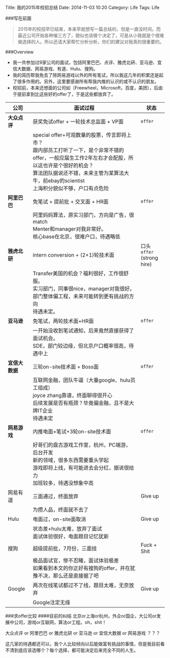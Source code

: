 Title: 我的2015年校招总结
Date: 2014-11-03 10:20
Category: Life
Tags: Life

###写在前面
> 2015年的校招早已结束，本来早就想写一篇总结的，但是一直没时间。而最近公司开始各种催三方了，貌似也该做个决定了，可是从小我就是个很难做选择的人。所以还请大家帮忙分析分析，你们的建议对我真的很重要的。

###Overview
* 我一共参加过9家公司的面试，包括阿里巴巴、点评、雅虎北研、亚马逊、宜信大数据、网易游戏、有道、Hulu、搜狗。
* 我的简历帮我免去了除网易游戏以外的所有笔试，所以我这几年的积累还是起了很多作用的。另外，这里要感谢所有帮我内推的认识的或不认识的朋友。
* 校招前，本来还想面的公司如（Freewheel，Microsoft，百度，美团），后由于提前拿到比这些好的offer了，于是这些都放弃了。

| 公司 | 面试过程 | 状态 |
| ------------ | ------------- | ------------ |
|**大众点评**|获奖免试offer + 一轮技术总监面 + VP面|<code>offer</code>|
| |special offer+可观数量的股票，传言即将上市？</br>跟内部员工打听了一下，是个非常不错的offer，一般应届生工作2年左右才会配股，所以这也许是个很好的机会？</br>算法团队据说还不错，未来主管为某算法大牛，前ebay的scientist</br>上海积分貌似不够，户口有点危险||
|**阿里巴巴**|免笔试 + 提前批 + 交叉面 + HR面|<code>offer</code>|
||阿里妈妈算法，原实习部门，方向是广告，很match</br>Menter和manager对我非常好。</br>核心base在北京，很难户口，待遇略低||
|**雅虎北研**|intern conversion + (2+1)轮技术面|口头<code>offer</code></br>(strong hire)
||Transfer美国的机会？福利很好，工作很舒服。</br>实习部门，同事很nice，manager对我很好。</br>部门整体偏工程，未来可能转到更有挑战的方向</br>待遇未定。||
|**亚马逊**|免笔试，两轮技术面+HR面|<code>offer</code>|
||一开始没收到笔试通知，后来竟然直接获得了面试机会。</br>SDE，部门较边缘，但北京户口概率很高，待遇中上||
|**宜信大数据**|三轮on-site技术面 + Boss面|<code>offer</code>|
||互联网金融，团队牛逼（大量google、hulu员工组成）</br>joyce zhang靠谱，终面聊得很开心</br>后续发展是否有瓶颈？毕竟偏金融，且不是大牌IT企业</br>待遇未定||
|**网易游戏**|内推电面+笔试+3轮on-site技术面|<code>offer</code>|
||好哥们的盘古游戏工作室，杭州，PC端游，后台开发</br>新的领域，很多东西需要重头学起</br>游戏即将上线，有可能进去会分红，据说很给力</br>加班较多，待遇没想象中高||
|网易有道|三面通过，终面放弃|Give up|
||为攒人品，终面就不去了||
|Hulu|电面过，on-site面取消|Give up|
||状态差+hulu太难，放弃了面试</br>面试体验很好，电面题目记忆犹新||
|搜狗|超级提前批，7月份，三面挂|Fuck + Shit|
||极品面试官，惨不忍睹，面试体验极差</br>如果看到本文的你正好有搜狗的offer，并在犹豫不决，那么还是直接据了吧||
|Google|两次在线笔试都过不了线，题目太难，无奈放弃|Give up|
||Google注定无缘||

###求offer比较
####目前的纠结
北京or上海or杭州，外企or国企，大公司or发展中公司，游戏or互联网，算法or工程。oh，shit！

大众点评 or 阿里巴巴 or 雅虎北研 or 亚马逊 or 宜信大数据 or 网易游戏 ？？？

这几家的待遇都还可以，我个人比较倾向以后能做富有挑战的事情，但是我目前看不清到底应该选哪个？每个选择，都可能决定后来完全不同的人生。

